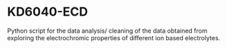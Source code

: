 # KD6040-ECD
Python script for the data analysis/ cleaning of the data obtained from exploring the electrochromic properties of different ion based electrolytes.

